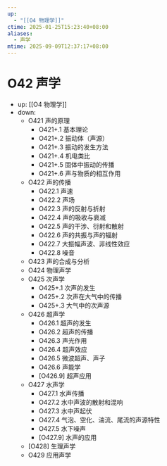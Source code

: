 ```yaml
---
up:
  - "[[O4 物理学]]"
ctime: 2025-01-25T15:23:40+08:00
aliases:
  - 声学
mtime: 2025-09-09T12:37:17+08:00
---
```


# O42 声学

- up: [[O4 物理学]]
- down:	
	- O421 声的原理
		- O421+.1 基本理论
		- O421+.2 振动体（声源）
		- O421+.3 振动的发生方法
		- O421+.4 机电类比
		- O421+.5 固体中振动的传播
		- O421+.6 声与物质的相互作用
	- O422 声的传播
		- O422.1 声速
		- O422.2 声场
		- O422.3 声的反射与折射
		- O422.4 声的吸收与衰减
		- O422.5 声的干涉、衍射和散射
		- O422.6 声的共振与声的辐射
		- O422.7 大振幅声波、非线性效应
		- O422.8 噪音
	- O423 声的合成与分析
	- O424 物理声学
	- O425 次声学
		- O425+.1 次声的发生
		- O425+.2 次声在大气中的传播
		- O425+.3 大气中的次声源
	- O426 超声学
		- O426.1 超声的发生
		- O426.2 超声的传播
		- O426.3 声光作用
		- O426.4 超声效应
		- O426.5 微波超声、声子
		- O426.6 声能学
		- [O426.9] 超声应用
	- O427 水声学
		- O427.1 水声传播
		- O427.2 水中声波的散射和混响
		- O427.3 水中声起伏
		- O427.4 气泡、空化、湍流、尾流的声源特性
		- O427.5 水下噪声
		- [O427.9] 水声的应用
	- [O428] 生理声学
	- O429 应用声学
	
